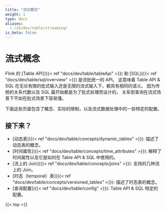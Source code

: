 ```yaml
---
title: "流式概念"
weight: 1
type: docs
aliases:
  - /zh/dev/table/streaming/
is_beta: false
---
```

<!--
Licensed to the Apache Software Foundation (ASF) under one
or more contributor license agreements.  See the NOTICE file
distributed with this work for additional information
regarding copyright ownership.  The ASF licenses this file
to you under the Apache License, Version 2.0 (the
"License"); you may not use this file except in compliance
with the License.  You may obtain a copy of the License at

  http://www.apache.org/licenses/LICENSE-2.0

Unless required by applicable law or agreed to in writing,
software distributed under the License is distributed on an
"AS IS" BASIS, WITHOUT WARRANTIES OR CONDITIONS OF ANY
KIND, either express or implied.  See the License for the
specific language governing permissions and limitations
under the License.
-->

# 流式概念

Flink 的 [Table API]({{< ref "docs/dev/table/tableApi" >}}) 和 [SQL]({{< ref "docs/dev/table/sql/overview" >}}) 是流批统一的 API。
这意味着 Table API & SQL 在无论有限的批式输入还是无限的流式输入下，都具有相同的语义。
因为传统的关系代数以及 SQL 最开始都是为了批式处理而设计的，
关系型查询在流式场景下不如在批式场景下容易懂。

下面这些页面包含了概念、实际的限制，以及流式数据处理中的一些特定的配置。

接下来？
-----------------

* [动态表]({{< ref "docs/dev/table/concepts/dynamic_tables" >}}): 描述了动态表的概念。
* [时间属性]({{< ref "docs/dev/table/concepts/time_attributes" >}}): 解释了时间属性以及它是如何在 Table API & SQL 中使用的。
* [流上的 Join]({{< ref "docs/dev/table/concepts/joins" >}}): 支持的几种流上的 Join。
* [时态（temporal）表]({{< ref "docs/dev/table/concepts/versioned_tables" >}}): 描述了时态表的概念。
* [查询配置]({{< ref "docs/dev/table/config" >}}): Table API & SQL 特定的配置。

{{< top >}}
